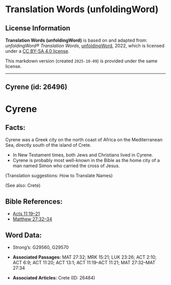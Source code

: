 # Translation Words (unfoldingWord)

## License Information

**Translation Words (unfoldingWord)** is based on and adapted from: _unfoldingWord® Translation Words_, [unfoldingWord](https://unfoldingword.org/utw), 2022, which is licensed under a [CC BY-SA 4.0 license](https://creativecommons.org/licenses/by-sa/4.0/legalcode.en).

This markdown version (created `2025-10-09`) is provided under the same license.



--------------------------------

## Cyrene (id: 26496)

Cyrene
======

Facts:
------

Cyrene was a Greek city on the north coast of Africa on the Mediterranean Sea, directly south of the island of Crete.

* In New Testament times, both Jews and Christians lived in Cyrene.
* Cyrene is probably most well\-known in the Bible as the home city of a man named Simon who carried the cross of Jesus.

(Translation suggestions: How to Translate Names)

(See also: Crete)

Bible References:
-----------------

* [Acts 11:19–21](https://ref.ly/Acts11:19-Acts11:21)
* [Matthew 27:32–34](https://ref.ly/Matt27:32-Matt27:34)

Word Data:
----------

* Strong’s: G29560, G29570

* **Associated Passages:** MAT 27:32; MRK 15:21; LUK 23:26; ACT 2:10; ACT 6:9; ACT 11:20; ACT 13:1; ACT 11:19–ACT 11:21; MAT 27:32–MAT 27:34
* **Associated Articles:** Crete (ID: 26484)

